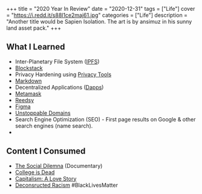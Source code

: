 +++
title = "2020 Year In Review"
date = "2020-12-31"
tags = ["Life"]
cover = "https://i.redd.it/s88l1ce2maj61.jpg"
categories = ["Life"]
description = "Another title would be Sapien Isolation. The art is by ansimuz in his sunny land asset pack."
+++

## What I Learned
- Inter-Planetary File System ([IPFS](https://ipfs.io/))
- [Blockstack](https://www.stacks.co/)
- Privacy Hardening using [Privacy Tools](https://privacytools.io/)
- [Markdown](https://www.markdownguide.org/)
- Decentralized Applications ([Dapps](https://www.dapp.com/))
- [Metamask](https://metamask.io/)
- [Reedsy](https://reedsy.com/)
- [Figma](https://www.figma.com/)
- [Unstoppable Domains](https://unstoppabledomains.com/)
- Search Engine Optimization (SEO) - First page results on Google & other search engines (name search). 
- 

## Content I Consumed
- [The Social Dilemna](https://www.thesocialdilemma.com/) (Documentary)
- [College is Dead](https://www.youtube.com/watch?v=9qGBICsVeXQ)
- [Capitalism: A Love Story](https://www.imdb.com/title/tt1232207/)
- [Deconsructed Racism](https://www.youtube.com/watch?v=RZgkjEdMbSw) #BlackLivesMatter

